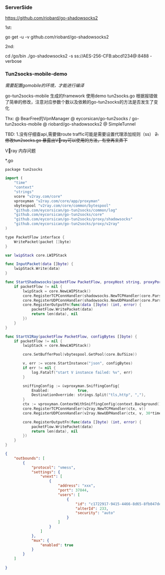 
### ServerSide
https://github.com/riobard/go-shadowsocks2

1st:

go get -u -v github.com/riobard/go-shadowsocks2

2nd:

cd /go/bin 
./go-shadowsocks2 -s ss://AES-256-CFB:abcd1234@:8488 -verbose

### Tun2socks-mobile-demo

*需要配置gomobile的环境，才能进行编译*

go-tun2socks-mobile 生成的framework 使用demo
tun2socks.go 根据报错做了简单的修改，注意对应参数个数以及依赖的go-tun2socks的方法是否发生了变化

Thx:
@ BearFree的VpnManager 
@ eycorsican/go-tun2socks / go-tun2socks-mobile 
@ riobard/go-shadowsocks2
@ SimpleTunnel 

TBD:
  1.没有仔细查api,需要做route traffic可能是需要设置代理添加规则（ss）
  ~~2.修改tun2socks.go 暴露出V🤮ray可以使用的方法，有空再来弄下~~

  V🤮ray 内存问题



*.go

```swift
package tun2socks

import (
	"time"
	"context"
	"strings"
	vcore "v2ray.com/core"
	vproxyman "v2ray.com/core/app/proxyman"
	vbytespool "v2ray.com/core/common/bytespool"
	"github.com/eycorsican/go-tun2socks/common/log"
	"github.com/eycorsican/go-tun2socks/core"
	"github.com/eycorsican/go-tun2socks/proxy/shadowsocks"
	"github.com/eycorsican/go-tun2socks/proxy/v2ray"
)

type PacketFlow interface {
	WritePacket(packet []byte)
}

var lwipStack core.LWIPStack

func InputPacket(data []byte) {
	lwipStack.Write(data)
}

func StartShadowsocks(packetFlow PacketFlow, proxyHost string, proxyPort int, proxyCipher, proxyPassword string) {
	if packetFlow != nil {
		lwipStack = core.NewLWIPStack()
		core.RegisterTCPConnHandler(shadowsocks.NewTCPHandler(core.ParseTCPAddr(proxyHost, uint16(proxyPort)).String(), proxyCipher, proxyPassword,nil))
		core.RegisterUDPConnHandler(shadowsocks.NewUDPHandler(core.ParseUDPAddr(proxyHost, uint16(proxyPort)).String(), proxyCipher, proxyPassword, 30*time.Second,nil,nil))
		core.RegisterOutputFn(func(data []byte) (int, error) {
			packetFlow.WritePacket(data)
			return len(data), nil
		})
	}
}

func StartV2Ray(packetFlow PacketFlow, configBytes []byte) {
	if packetFlow != nil {
		lwipStack = core.NewLWIPStack()

		core.SetBufferPool(vbytespool.GetPool(core.BufSize))

		v, err := vcore.StartInstance("json", configBytes)
		if err != nil {
			log.Fatalf("start V instance failed: %v", err)
		}

		sniffingConfig := &vproxyman.SniffingConfig{
			Enabled:             true,
			DestinationOverride: strings.Split("tls,http", ","),
		}
		ctx := vproxyman.ContextWithSniffingConfig(context.Background(), sniffingConfig)
		core.RegisterTCPConnHandler(v2ray.NewTCPHandler(ctx, v))
		core.RegisterUDPConnHandler(v2ray.NewUDPHandler(ctx, v, 30*time.Second))

		core.RegisterOutputFn(func(data []byte) (int, error) {
			packetFlow.WritePacket(data)
			return len(data), nil
		})
	}
}

```

```json
{
    "outbounds": [
        {
            "protocol": "vmess",
            "settings": {
                "vnext": [
                    {
                        "address": "xxx",
                        "port": 37844,
                        "users": [
                            {
                                "id": "c1722917-9415-4466-8d65-8fb047de7ba4",
                                "alterId": 233,
                                "security": "auto"
                            }
                        ]
                    }
                ]
            },
            "mux": {
                "enabled": true
            }
        }
    ]
    
}

```

